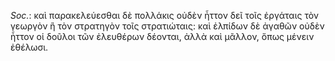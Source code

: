 

*Soc.*: καὶ παρακελεύεσθαι δὲ πολλάκις οὐδὲν ἧττον δεῖ τοῖς ἐργάταις τὸν γεωργὸν ἢ τὸν στρατηγὸν τοῖς στρατιώταις: καὶ ἐλπίδων δὲ ἀγαθῶν οὐδὲν ἧττον οἱ δοῦλοι τῶν ἐλευθέρων δέονται, ἀλλὰ καὶ μᾶλλον, ὅπως μένειν ἐθέλωσι.